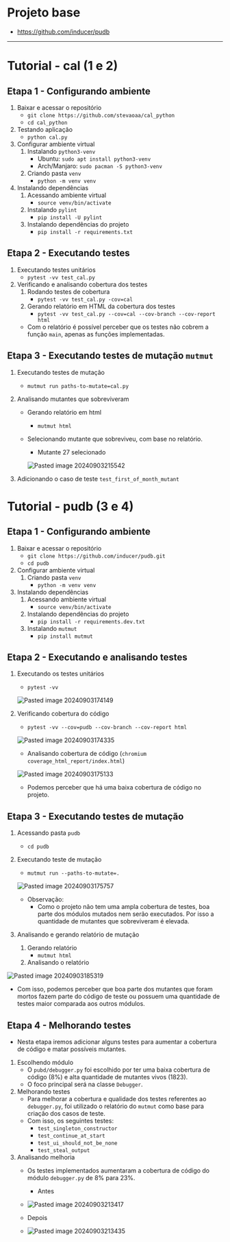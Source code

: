 # Projeto base
- https://github.com/inducer/pudb

---

# Tutorial - cal (1  e 2)
## Etapa 1 - Configurando ambiente
1. Baixar e acessar o repositório
	- `git clone https://github.com/stevaoaa/cal_python`
	- `cd cal_python`
1. Testando aplicação
	- `python cal.py`
2. Configurar ambiente virtual
	1. Instalando `python3-venv`
		- Ubuntu: `sudo apt install python3-venv`
		- Arch/Manjaro: `sudo pacman -S python3-venv`
	2. Criando pasta `venv`
		- `python -m venv venv`
3. Instalando dependências
	1. Acessando ambiente virtual
		- `source venv/bin/activate`
	2. Instalando `pylint`
		- `pip install -U pylint`
	3. Instalando dependências do projeto
		- `pip install -r requirements.txt`
## Etapa 2 - Executando testes
1. Executando testes unitários
	- `pytest -vv test_cal.py`
2. Verificando e analisando cobertura dos testes
	1. Rodando testes de cobertura
		- `pytest -vv test_cal.py -cov=cal`
	2. Gerando relatório em HTML da cobertura dos testes
		- `pytest -vv test_cal.py --cov=cal --cov-branch --cov-report html `
	- Com o relatório é possível perceber que os testes não cobrem a função `main`, apenas as funções implementadas.
## Etapa 3 - Executando testes de mutação `mutmut`
1. Executando testes de mutação
	- `mutmut run paths-to-mutate=cal.py`
2. Analisando mutantes que sobreviveram
	- Gerando relatório em html
		- `mutmut html`
	- Selecionando mutante que sobreviveu, com base no relatório.
		- Mutante 27 selecionado

       ![Pasted image 20240903215542](https://github.com/user-attachments/assets/e19b1369-1d42-441d-a30f-88d863bad076)


3. Adicionando o caso de teste `test_first_of_month_mutant`
# Tutorial - pudb (3 e 4)
## Etapa 1 - Configurando ambiente
1. Baixar e acessar o repositório
	- `git clone https://github.com/inducer/pudb.git`
	- `cd pudb`
2. Configurar ambiente virtual
	1. Criando pasta `venv`
		- `python -m venv venv`
3. Instalando dependências
	1. Acessando ambiente virtual
		- `source venv/bin/activate`
	2. Instalando dependências do projeto
		- `pip install -r requirements.dev.txt`
	3. Instalando `mutmut`
		- `pip install mutmut`
## Etapa 2 - Executando e analisando testes
1. Executando os testes unitários
	- `pytest -vv`

     ![Pasted image 20240903174149](https://github.com/user-attachments/assets/60aaa273-f03d-4231-9637-9422ac46972e)

2. Verificando cobertura do código
	- `pytest -vv --cov=pudb --cov-branch --cov-report html`

     ![Pasted image 20240903174335](https://github.com/user-attachments/assets/df6db6d9-3a63-4fdb-90af-6cf60e790f6b)

	- Analisando cobertura de código (`chromium coverage_html_report/index.html`)

    ![Pasted image 20240903175133](https://github.com/user-attachments/assets/3f353d17-601c-4500-88a5-8478a0bb2539)

	  - Podemos perceber que há uma baixa cobertura de código no projeto.
## Etapa 3 - Executando testes de mutação
1. Acessando pasta `pudb`
	- `cd pudb`
2. Executando teste de mutação
	- `mutmut run --paths-to-mutate=.`

    ![Pasted image 20240903175757](https://github.com/user-attachments/assets/cdfe470f-e051-448c-96e2-b1412713d45f)

	- Observação:
		- Como o projeto não tem uma ampla cobertura de testes, boa parte dos módulos mutados nem serão executados. Por isso a quantidade de mutantes que sobreviveram é elevada.
3. Analisando e gerando relatório de mutação
	1. Gerando relatório
		- `mutmut html`
	2. Analisando o relatório

  ![Pasted image 20240903185319](https://github.com/user-attachments/assets/435580b6-5408-43f5-8405-b3c06bd00798)

  - Com isso, podemos perceber que boa parte dos mutantes que foram mortos fazem parte do código de teste ou possuem uma quantidade de testes maior comparada aos outros módulos.
## Etapa 4 - Melhorando testes
- Nesta etapa iremos adicionar alguns testes para aumentar a cobertura de código e matar possíveis mutantes.
1. Escolhendo módulo
	- O `pubd/debugger.py` foi escolhido por ter uma baixa cobertura de código (8%) e alta quantidade de mutantes vivos (1823).
	- O foco principal será na classe `Debugger`.
2. Melhorando testes
	- Para melhorar a cobertura e qualidade dos testes referentes ao `debugger.py`, foi utilizado o relatório do `mutmut` como base para criação dos casos de teste.
	- Com isso, os seguintes testes:
		- `test_singleton_constructor`
		- `test_continue_at_start`
		- `test_ui_should_not_be_none`
		- `test_steal_output`
3. Analisando melhoria
	- Os testes implementados aumentaram a cobertura de código do módulo `debugger.py` de 8% para 23%.
		- Antes
    - ![Pasted image 20240903213417](https://github.com/user-attachments/assets/9bb8e9b2-e12f-43d5-b215-67411cf2aa6e)

    - Depois
    - ![Pasted image 20240903213435](https://github.com/user-attachments/assets/5b9ac6a7-7d53-476f-8d22-4ac5da710a41)
